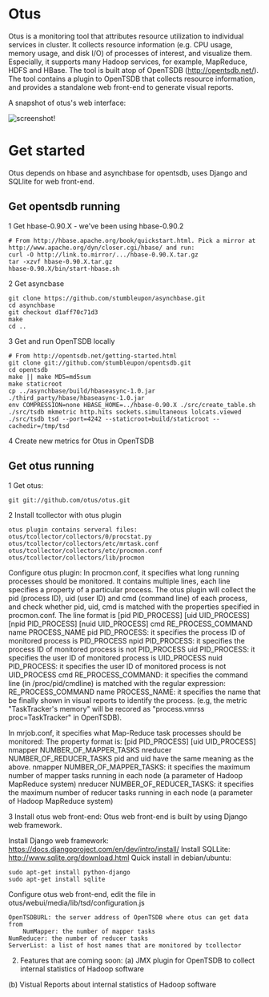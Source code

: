 Otus
==========
Otus is a monitoring tool that attributes resource utilization to individual services in cluster.
It collects resource information (e.g. CPU usage, memory usage, and disk I/O) of processes of interest,
and visualize them. Especially, it supports many Hadoop services, for example, MapReduce, HDFS and HBase.
The tool is built atop of OpenTSDB (http://opentsdb.net/). The tool contains a plugin to OpenTSDB that collects resource information,
and provides a standalone web front-end to generate visual reports.

A snapshot of otus's web interface:

![screenshot!](https://github.com/otus/otus/raw/master/docs/otus.png)

Get started
===========
Otus depends on hbase and asynchbase for opentsdb,
uses Django and SQLlite for web front-end.

Get opentsdb running
--------------------
1 Get hbase-0.90.X - we've been using hbase-0.90.2

	# From http://hbase.apache.org/book/quickstart.html. Pick a mirror at http://www.apache.org/dyn/closer.cgi/hbase/ and run:
	curl -O http://link.to.mirror/.../hbase-0.90.X.tar.gz
	tar -xzvf hbase-0.90.X.tar.gz
	hbase-0.90.X/bin/start-hbase.sh

2 Get asyncbase

	git clone https://github.com/stumbleupon/asynchbase.git
	cd asynchbase
	git checkout d1aff70c71d3
	make
	cd ..

3 Get and run OpenTSDB locally

	# From http://opentsdb.net/getting-started.html
	git clone git://github.com/stumbleupon/opentsdb.git
	cd opentsdb
	make || make MD5=md5sum
	make staticroot
	cp ../asynchbase/build/hbaseasync-1.0.jar ./third_party/hbase/hbaseasync-1.0.jar
	env COMPRESSION=none HBASE_HOME=../hbase-0.90.X ./src/create_table.sh
	./src/tsdb mkmetric http.hits sockets.simultaneous lolcats.viewed
	./src/tsdb tsd --port=4242 --staticroot=build/staticroot --cachedir=/tmp/tsd

4 Create new metrics for Otus in OpenTSDB
	
		

Get otus running
----------------------
1 Get otus:

	git git://github.com/otus/otus.git

2 Install tcollector with otus plugin
	
	otus plugin contains serveral files:
	otus/tcollector/collectors/0/procstat.py
	otus/tcollector/collectors/etc/mrtask.conf
	otus/tcollector/collectors/etc/procmon.conf
	otus/tcollector/collectors/lib/procmon

  Configure otus plugin:
  In procmon.conf, it specifies what long running processes should be monitored.
  It contains multiple lines, each line specifies a property of a particular process.
  The otus plugin will collect the pid (process ID), uid (user ID) and cmd (command line) of each process, and check whether
  pid, uid, cmd is matched with the properties specified in procmon.conf.
  The line format is 
      [pid PID_PROCESS] [uid UID_PROCESS] [npid PID_PROCESS] [nuid UID_PROCESS] cmd RE_PROCESS_COMMAND name PROCESS_NAME
  pid PID_PROCESS: it specifies the process ID of monitored process is PID_PROCESS
  npid PID_PROCESS: it specifies the process ID of monitored process is not PID_PROCESS
  uid PID_PROCESS: it specifies the user ID of monitored process is UID_PROCESS
  nuid PID_PROCESS: it specifies the user ID of monitored process is not UID_PROCESS
  cmd RE_PROCESS_COMMAND: it specifies the command line (in /proc/pid/cmdline) is matched with the regular expression: RE_PROCESS_COMMAND
  name PROCESS_NAME: it specifies the name that be finally shown in visual reports to identify the process. 
          (e.g, the metric "TaskTracker's memory" will be recored as "process.vmrss proc=TaskTracker" in OpenTSDB).
  

  In mrjob.conf, it specifies what Map-Reduce task processes should be monitored:
  The property format is:
      [pid PID_PROCESS] [uid UID_PROCESS] nmapper NUMBER_OF_MAPPER_TASKS nreducer NUMBER_OF_REDUCER_TASKS
  pid and uid have the same meaning as the above.
  nmapper NUMBER_OF_MAPPER_TASKS: it specifies the maximum number of mapper tasks running in each node (a parameter of Hadoop MapReduce system)
  nreducer NUMBER_OF_REDUCER_TASKS: it specifies the maximum number of reducer tasks running in each node (a parameter of Hadoop MapReduce system)

3 Install otus web front-end:
  Otus web front-end is built by using Django web framework.

  Install Django web framework: https://docs.djangoproject.com/en/dev/intro/install/
  Install SQLLite: http://www.sqlite.org/download.html
  Quick install in debian/ubuntu:
	
	sudo apt-get install python-django
	sudo apt-get install sqlite

  Configure otus web front-end, edit the file in otus/webui/media/lib/tsd/configuration.js
 	
	OpenTSDBURL: the server address of OpenTSDB where otus can get data from 
    	NumMapper: the number of mapper tasks
	NumReducer: the number of reducer tasks
	ServerList: a list of host names that are monitored by tcollector 


2. Features that are coming soon:
(a) JMX plugin for OpenTSDB to collect internal statistics of Hadoop software

(b) Vistual Reports about internal statistics of Hadoop software
